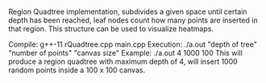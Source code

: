 Region Quadtree implementation, subdivides a given space until certain depth has been reached, leaf nodes count how many points are inserted in that region. This structure can be used to visualize heatmaps.

Compile: g++-11 rQuadtree.cpp main.cpp
Execution: ./a.out "depth of tree" "number of points" "canvas size"
Example: ./a.out 4 1000 100
This will produce a region quadtree with maximum depth of 4, will insert 1000 random points inside a 100 x 100 canvas.
